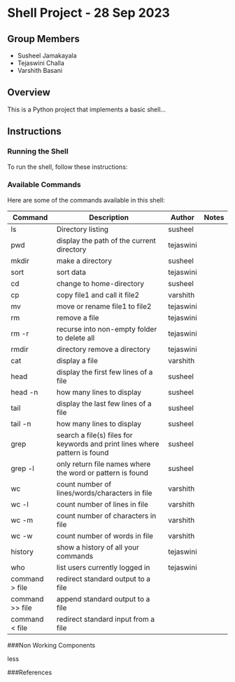 # Shell Project - 28 Sep 2023

## Group Members

- Susheel Jamakayala
- Tejaswini Challa
- Varshith Basani 

## Overview

This is a Python project that implements a basic shell...

## Instructions

### Running the Shell

To run the shell, follow these instructions:




### Available Commands

Here are some of the commands available in this shell:

| Command | Description                   | Author     | Notes |
| ------- | ------------------------------| -----------| ----- |
| ls      | Directory listing             |susheel |       |
| pwd     | display the path of the current directory   |tejaswini   | 
| mkdir   | make a directory              | susheel    |      
|sort |	sort data                         | tejaswini |
|cd		| change to home-directory          | susheel |
|cp 	|	copy file1 and call it file2      | varshith |
| mv	| move or rename file1 to file2     | tejaswini |
| rm	|	remove a file                     | tejaswini |
|rm -r |	recurse into non-empty folder to delete all| tejaswini |
| rmdir	| directory	remove a directory    | tejaswini |
| cat	|	display a file                    | varshith |
| head |	display the first few lines of a file | susheel |
|head -n|	how many lines to display       | susheel |
|tail	|	display the last few lines of a file | susheel |
|tail	-n|	how many lines to display       | susheel |
|grep	|search a file(s) files for keywords and print lines where pattern is found                                      | susheel |
|grep -l|	only return file names where the word or pattern is found | susheel |
|wc	|	count number of lines/words/characters in file | varshith |
|wc -l|	count number of lines in file      | varshith |
|wc -m|	count number of characters in file | varshith |
|wc -w|	count number of words in file      | varshith |
|history| show a history of all your commands | tejaswini |
|who| 	list users currently logged in | tejaswini |
|command > file	| redirect standard output to a file |
|command >> file |	append standard output to a file |
|command < file |	redirect standard input from a file |

###Non Working Components

less

###References





